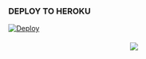 ### DEPLOY TO HEROKU
[![Deploy](https://www.herokucdn.com/deploy/button.svg)](https://heroku.com/deploy?template=https://github.com/allbrian/KeyyXMusic)
####
<p align="center">
   <img src="https://telegra.ph/file/d9daaaf67ffea1cace7fb.jpg">
</p>

